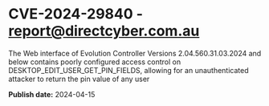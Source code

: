# CVE-2024-29840 - report@directcyber.com.au

The Web interface of Evolution Controller Versions 2.04.560.31.03.2024 and below contains poorly configured access control on DESKTOP_EDIT_USER_GET_PIN_FIELDS, allowing for an unauthenticated attacker to return the pin value of any user



**Publish date:** 2024-04-15
